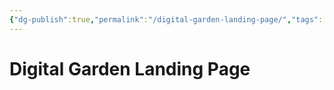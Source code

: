```yaml
---
{"dg-publish":true,"permalink":"/digital-garden-landing-page/","tags":["gardenEntry"]}
---
```


# Digital Garden Landing Page
## 



